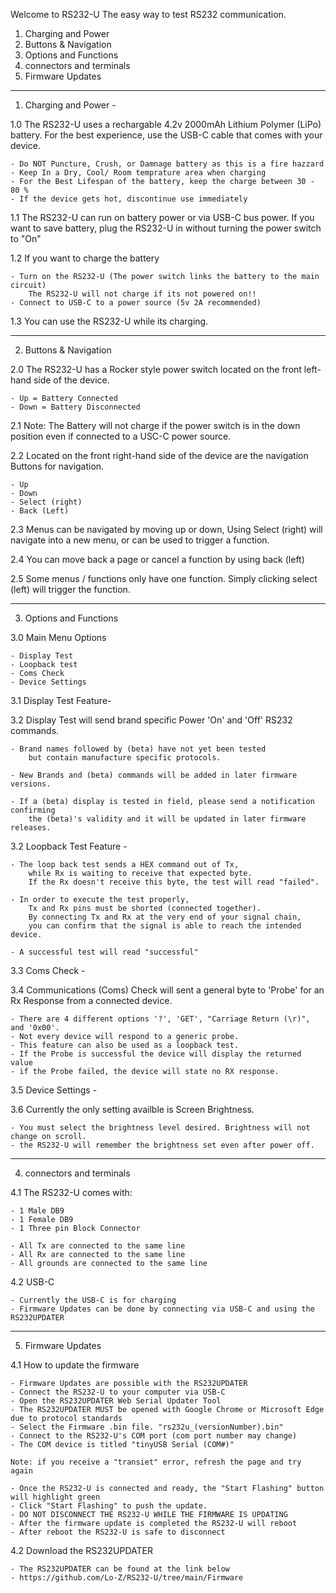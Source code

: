 Welcome to RS232-U
	The easy way to test RS232 communication.
	
1. Charging and Power
2. Buttons & Navigation
3. Options and Functions
4. connectors and terminals
5. Firmware Updates

-------------------------------------------------------------------------------------------

1. Charging and Power -

1.0 The RS232-U uses a rechargable 4.2v 2000mAh Lithium Polymer (LiPo) battery.
	For the best experience, use the USB-C cable that comes with your device.
	
	- Do NOT Puncture, Crush, or Damnage battery as this is a fire hazzard
	- Keep In a Dry, Cool/ Room temprature area when charging 
	- For the Best Lifespan of the battery, keep the charge between 30 - 80 %
	- If the device gets hot, discontinue use immediately 

1.1 The RS232-U can run on battery power or via USB-C bus power. 
	If you want to save battery, plug the RS232-U in without turning the power switch to "On"

1.2 If you want to charge the battery

	- Turn on the RS232-U (The power switch links the battery to the main circuit)
		The RS232-U will not charge if its not powered on!!
	- Connect to USB-C to a power source (5v 2A recommended)

1.3 You can use the RS232-U while its charging.

-------------------------------------------------------------------------------------------

2. Buttons & Navigation
	
2.0 The RS232-U has a Rocker style power switch located on the front left-hand side of the device.

	- Up = Battery Connected
	- Down = Battery Disconnected

2.1 Note: The Battery will not charge if the power switch is in the down position
	even if connected to a USC-C power source.

2.2 Located on the front right-hand side of the device are the navigation Buttons for navigation.

	- Up
	- Down
	- Select (right)
	- Back (Left)
	
2.3 Menus can be navigated by moving up or down, Using Select (right) will navigate
	into a new menu, or can be used to trigger a function.

2.4 You can move back a page or cancel a function by using back (left)

2.5 Some menus / functions only have one function. Simply clicking select (left)
	will trigger the function.

-------------------------------------------------------------------------------------------

3. Options and Functions

3.0 Main Menu Options 

	- Display Test
	- Loopback test
	- Coms Check
	- Device Settings
	

3.1 Display Test Feature-

3.2 Display Test will send brand specific Power 'On' and 'Off' RS232 commands.

	- Brand names followed by (beta) have not yet been tested
		but contain manufacture specific protocols.
		
	- New Brands and (beta) commands will be added in later firmware versions.
	
	- If a (beta) display is tested in field, please send a notification confirming
		the (beta)'s validity and it will be updated in later firmware releases.
		

3.2 Loopback Test Feature -

	- The loop back test sends a HEX command out of Tx,
		while Rx is waiting to receive that expected byte.
		If the Rx doesn't receive this byte, the test will read "failed".

	- In order to execute the test properly,
		Tx and Rx pins must be shorted (connected together).
		By connecting Tx and Rx at the very end of your signal chain,
		you can confirm that the signal is able to reach the intended device.

	- A successful test will read "successful"


3.3 Coms Check - 

3.4 Communications (Coms) Check will sent a general byte to 'Probe' for an Rx Response
	from a connected device.

	- There are 4 different options '?', 'GET', "Carriage Return (\r)", and '0x00'.
	- Not every device will respond to a generic probe.
	- This feature can also be used as a loopback test.
	- If the Probe is successful the device will display the returned value
	- if the Probe failed, the device will state no RX response.
	

3.5 Device Settings -

3.6 Currently the only setting availble is Screen Brightness.

	- You must select the brightness level desired. Brightness will not change on scroll.
	- the RS232-U will remember the brightness set even after power off.
	
-------------------------------------------------------------------------------------------

	
4. connectors and terminals

4.1 The RS232-U comes with:

	- 1 Male DB9
	- 1 Female DB9
	- 1 Three pin Block Connector	
	
	- All Tx are connected to the same line
	- All Rx are connected to the same line
	- All grounds are connected to the same line
	
4.2 USB-C

	- Currently the USB-C is for charging
	- Firmware Updates can be done by connecting via USB-C and using the RS232UPDATER

-------------------------------------------------------------------------------------------

5. Firmware Updates

4.1 How to update the firmware 

	- Firmware Updates are possible with the RS232UPDATER
	- Connect the RS232-U to your computer via USB-C
	- Open the RS232UPDATER Web Serial Updater Tool
	- The RS232UPDATER MUST be opened with Google Chrome or Microsoft Edge due to protocol standards
	- Select the Firmware .bin file. "rs232u_(versionNumber).bin"
	- Connect to the RS232-U's COM port (com port number may change)
	- The COM device is titled "tinyUSB Serial (COM#)"
	
	Note: if you receive a "transiet" error, refresh the page and try again

	- Once the RS232-U is connected and ready, the "Start Flashing" button will highlight green
	- Click "Start Flashing" to push the update.
	- DO NOT DISCONNECT THE RS232-U WHILE THE FIRMWARE IS UPDATING
	- After the firmware update is completed the RS232-U will reboot
	- After reboot the RS232-U is safe to disconnect

4.2 Download the RS232UPDATER

	- The RS232UPDATER can be found at the link below
	- https://github.com/Lo-Z/RS232-U/tree/main/Firmware
	
